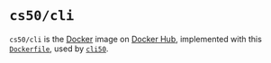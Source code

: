 # `cs50/cli`

`cs50/cli` is the [Docker](../../docker) image on [Docker Hub](https://hub.docker.com/r/cs50/cli), implemented with this [`Dockerfile`](https://github.com/cs50/cli/blob/main/Dockerfile), used by [`cli50`](../cli50).
